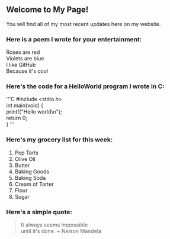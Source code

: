 ## Welcome to My Page!

You will find all of my most recent updates here on my website.

### Here is a poem I wrote for your entertainment:

Roses are red  <br/>
Violets are blue  <br/>
I like GitHub  <br/>
Because it's cool  <br/>

### Here's the code for a HelloWorld program I wrote in C:

'''C
#include <stdio.h>  
int main(void) {  
printf("Hello world\n");  
return 0;  
}
'''

### Here's my grocery list for this week:

1. Pop Tarts
1. Olive Oil
1. Butter
1. Baking Goods
  1. Baking Soda
  1. Cream of Tarter
  1. Flour
  1. Sugar
  
### Here's a simple quote:

> It always seems impossible   
> until it's done.
> ~ Nelson Mandela
